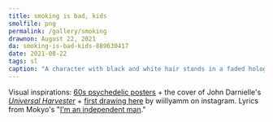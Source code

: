 ```yaml
---
title: smoking is bad, kids
smolfile: png
permalink: /gallery/smoking
drawnon: August 22, 2021
da: smoking-is-bad-kids-889630417
date: 2021-08-22
tags: sl
caption: "A character with black and white hair stands in a faded holographic haze, smoking. The smoke itself is drawn as psychedelic text: “i’m walking on the road like i’m alive / they say that love is fictional / maybe it’s all your fault”. Stray, misaligned text to the side finishes the lyrics: “<span style='text-transform:uppercase; letter-spacing:.15em;'>You don’t want the likes of me</span>”"
---
```

Visual inspirations: <a href="https://www.youtube.com/watch?v=9vuqI2v2IRs" class="ext">60s psychedelic posters</a> + the cover of John Darnielle's <a href="https://us.macmillan.com/books/9781250159991" class="ext"><i>Universal Harvester</i></a> + <a href="https://www.instagram.com/p/CMxnHu6lNEN/" class="ext">first drawing here</a> by wiillyamm on instagram. Lyrics from Mokyo's "<a href=" https://www.youtube.com/watch?v=Z8zyJFHMdDg" class="ext">I'm an independent man</a>."